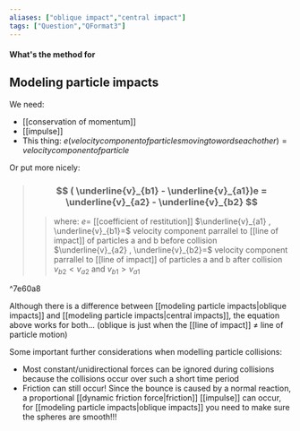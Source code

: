 ```yaml
---
aliases: ["oblique impact","central impact"]
tags: ["Question","QFormat3"]
---
```


#### What's the method for
## Modeling particle impacts

We need:
- [[conservation of momentum]]
- [[impulse]]
- This thing: $e(velocity component of particles moving towords eachother)=velocity component of particle$

Or put more nicely:
> ### $$ ( \underline{v}_{b1} - \underline{v}_{a1})e = \underline{v}_{a2} - \underline{v}_{b2} $$ 
>> where:
>> $e=$ [[coefficient of restitution]]
>> $\underline{v}_{a1} , \underline{v}_{b1}=$ velocity component parrallel to [[line of impact]] of particles a and b before collision 
>> $\underline{v}_{a2} , \underline{v}_{b2}=$ velocity component parrallel to [[line of impact]] of particles a and b after collision
>> $v_{b2}<v_{a2}$ and $v_{b1}>v_{a1}$

^7e60a8

Although there is a difference between [[modeling particle impacts|oblique impacts]] and [[modeling particle impacts|central impacts]], the equation above works for both... (oblique is just when the [[line of impact]] $\neq$ line of particle motion)

Some important further considerations when modelling particle collisions:
- Most constant/unidirectional forces can be ignored during collisions because the collisions occur over such a short time period
- Friction can still occur! Since the bounce is caused by a normal reaction, a proportional [[dynamic friction force|friction]] [[impulse]] can occur, for [[modeling particle impacts|oblique impacts]] you need to make sure the spheres are smooth!!!
